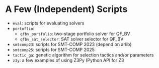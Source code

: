 # A Few (Independent) Scripts

- `eval`: scripts for evaluating solvers
- `portoflio`: 
   + `qfbv_portfolio`: two-stage portfolio solver for QF_BV
   + `qfbv_sat_selector`: SAT solver selector for QF_BV
- `smtcomp23`: scripts for SMT-COMP 2023 (depend on arlib)
- `smtcomp25`: scripts for SMT-COMP 2025
- `tactic_ga`: genetic algorithm for selection tactics and/or parameters
- `z3y`: a few examples of using Z3Py (Python API for Z3
